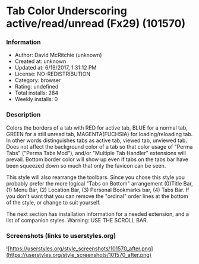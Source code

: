 # Tab Color Underscoring active/read/unread (Fx29) (101570)

### Information
- Author: David McRitchie (unknown)
- Created at: unknown
- Updated at: 6/19/2017, 1:31:12 PM
- License: NO-REDISTRIBUTION
- Category: browser
- Rating: undefined
- Total installs: 284
- Weekly installs: 0


### Description
Colors the borders of a tab with RED for active tab, BLUE for a normal tab, GREEN for a still unread tab, MAGENTA(FUCHSIA) for loading/reloading tab. In other words distinguishes tabs as active tab, viewed tab, unviewed tab. Does not affect the background color of a tab so that color usage of "Perma Tabs" ("Perma Tabs Mod"), and/or "Multiple Tab Handler" extensions will prevail. Bottom border color will show up even if tabs on the tabs bar have been squeezed down so much that only the favicon can be seen.

This style will also rearrange the toolbars.  Since you chose this style you  probably prefer the more logical "Tabs on Bottom" arrangement  (0)Title Bar, (1) Menu Bar, (2) Location Bar, (3) Personal Bookmarks bar, (4) Tabs Bar.   If you don't want that you can remove the "ordinal" order lines at the bottom of the style, or change to suit yourself.

The next section has installation information for a needed extension, and a list of companion styles.  Warning: USE THE SCROLL BAR.


### Screenshots (links to userstyles.org)
![https://userstyles.org/style_screenshots/101570_after.png](https://userstyles.org/style_screenshots/101570_after.png)


